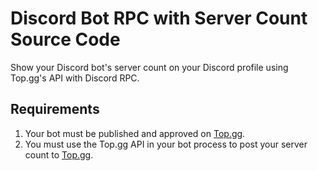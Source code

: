 # Discord Bot RPC with Server Count Source Code
Show your Discord bot's server count on your Discord profile using Top.gg's API with Discord RPC.

## Requirements
1. Your bot must be published and approved on <a target="_blank" href="https://top.gg/bot/add">Top.gg</a>.
2. You must use the Top.gg API in your bot process to post your server count to <a target="_blank" href="https://docs.top.gg/">Top.gg</a>.
